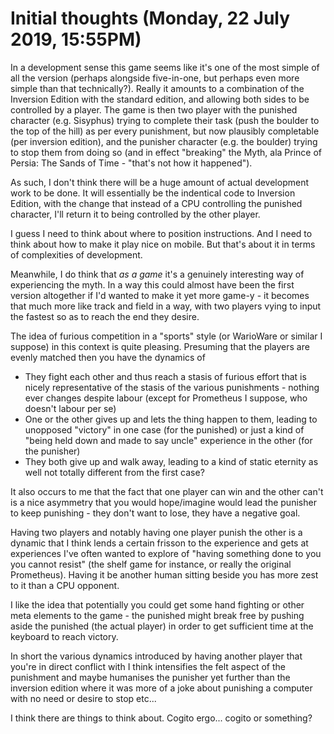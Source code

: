 # Initial thoughts (Monday, 22 July 2019, 15:55PM)

In a development sense this game seems like it's one of the most simple of all the version (perhaps alongside five-in-one, but perhaps even more simple than that technically?). Really it amounts to a combination of the Inversion Edition with the standard edition, and allowing both sides to be controlled by a player. The game is then two player with the punished character (e.g. Sisyphus) trying to complete their task (push the boulder to the top of the hill) as per every punishment, but now plausibly completable (per inversion edition), and the punisher character (e.g. the boulder) trying to stop them from doing so (and in effect "breaking" the Myth, ala Prince of Persia: The Sands of Time - "that's not how it happened").

As such, I don't think there will be a huge amount of actual development work to be done. It will essentially be the indentical code to Inversion Edition, with the change that instead of a CPU controlling the punished character, I'll return it to being controlled by the other player.

I guess I need to think about where to position instructions. And I need to think about how to make it play nice on mobile. But that's about it in terms of complexities of development.

Meanwhile, I do think that _as a game_ it's a genuinely interesting way of experiencing the myth. In a way this could almost have been the first version altogether if I'd wanted to make it yet more game-y - it becomes that much more like track and field in a way, with two players vying to input the fastest so as to reach the end they desire.

The idea of furious competition in a "sports" style (or WarioWare or similar I suppose) in this context is quite pleasing. Presuming that the players are evenly matched then you have the dynamics of

- They fight each other and thus reach a stasis of furious effort that is nicely representative of the stasis of the various punishments - nothing ever changes despite labour (except for Prometheus I suppose, who doesn't labour per se)
- One or the other gives up and lets the thing happen to them, leading to unopposed "victory" in one case (for the punished) or just a kind of "being held down and made to say uncle" experience in the other (for the punisher)
- They both give up and walk away, leading to a kind of static eternity as well not totally different from the first case?

It also occurs to me that the fact that one player can win and the other can't is a nice asymmetry that you would hope/imagine would lead the punisher to keep punishing - they don't want to lose, they have a negative goal.

Having two players and notably having one player punish the other is a dynamic that I think lends a certain frisson to the experience and gets at experiences I've often wanted to explore of "having something done to you you cannot resist" (the shelf game for instance, or really the original Prometheus). Having it be another human sitting beside you has more zest to it than a CPU opponent.

I like the idea that potentially you could get some hand fighting or other meta elements to the game - the punished might break free by pushing aside the punished (the actual player) in order to get sufficient time at the keyboard to reach victory.

In short the various dynamics introduced by having another player that you're in direct conflict with I think intensifies the felt aspect of the punishment and maybe humanises the punisher yet further than the inversion edition where it was more of a joke about punishing a computer with no need or desire to stop etc...

I think there are things to think about. Cogito ergo... cogito or something?
